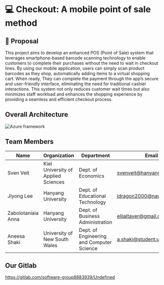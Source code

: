 # 💻 Checkout: A mobile point of sale method

## 📝 Proposal
This project aims to develop an enhanced POS (Point of Sale) system that leverages smartphone-based barcode scanning technology to enable customers to complete their purchases without the need to wait in checkout lines. By using our mobile application, users can simply scan product barcodes as they shop, automatically adding items to a virtual shopping cart. When ready, They can complete the payment through the app’s secure and user-friendly interface, eliminating the need for traditional cashier interactions. This system not only reduces customer wait times but also minimizes staff workload and enhances the shopping experience by providing a seamless and efficient checkout process.

## Overall Architecture
![Azure framework](https://github.com/user-attachments/assets/5b958a10-9319-4840-85f8-bf5fd817d384)

## Team Members
| Name                | Organization                        | Department                                | Email                          |
|---------------------|-------------------------------------|------------------------------------------|--------------------------------|
| Sven Veit          | Kiel University of Applied Sciences | Dept. of Economics                       | svenveit@hanyang.ac.kr        |
| Jiyong Lee         | Hanyang University                  | Dept. of Educational Technology          | jdragon2000@naver.com         |
| Zabolotaniaia Anna | Hanyang University                  | Dept. of Business Administration          | elijaltayer@gmail.com         |
| Aneesa Shaki       | University of New South Wales       | Dept. of Engineering and Computer Science | a.shaki@student.unsw.edu.au  |

## Our Gitlab
https://gitlab.com/software-group8883939/Undefined
